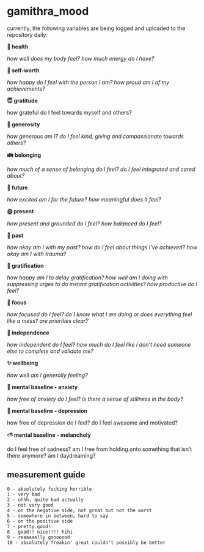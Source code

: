 # gamithra_mood
currently, the following variables are being logged and uploaded to the repository daily:

**🔋 health**

*how well does my body feel? how much energy do I have?*


**🥇 self-worth**

*how happy do I feel with the person I am? how proud am I of my achievements?*


**😇 gratitude**

how grateful do I feel towards myself and others?


**💝 generosity**

*how generous am I? do I feel kind, giving and compassionate towards others?*


**👪 belonging**

*how much of a sense of belonging do I feel? do I feel integrated and cared about?*


**🙂 future**

*how excited am I for the future? how meaningful does it feel?*


**🌞 present**

*how present and grounded do I feel? how balanced do I feel?*


**🎥 past**

*how okay am I with my past? how do I feel about things I've achieved? how okay am I with trauma?*


**🧪 gratification**

*how happy am I to delay gratification? how well am I doing with suppressing urges to do instant gratification activities? how 
productive do I feel?*


**📌 focus**

*how focused do I feel? do I know what I am doing or does everything feel like a mess? are priorities clear?*


**🥰 independence**

*how independent do I feel? how much do I feel like I don't need someone else to complete and validate me?*


**✨ wellbeing**

*how well am I generally feeling?*


**🍃 mental baseline - anxiety**

*how free of anxiety do I feel? is there a sense of stillness in the body?*


**🌻 mental baseline - depression**

how free of depression do I feel? do I feel awesome and motivated?


**⛅ mental baseline - melancholy**

do I feel free of sadness? am I free from holding onto something that isn’t there anymore? am I daydreaming?




## measurement guide
```
0 - absolutely fucking horrible
1 - very bad
2 - uhhh, quite bad actually
3 - not very good
4 - on the negative side, not great but not the worst
5 - somewhere in between, hard to say
6 - on the positive side
7 - pretty good!
8 - good!! nice!!!! hihi
9 - reaaaaally gooooood
10 - absolutely freakin' great couldn't possibly be better
```

